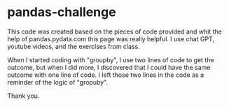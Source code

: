 # pandas-challenge

This code was created based on the pieces of code provided and whit the help of pandas.pydata.com this page was really helpful. I use chat GPT, youtube videos, and the exercises from class.
 
When I started coding with "groupby", I use two lines of code to get the outcome, but when I did more, I discovered that I could have the same outcome with one line of code. I left those two lines in the code as a reminder of the logic of "gropuby".

Thank you.
